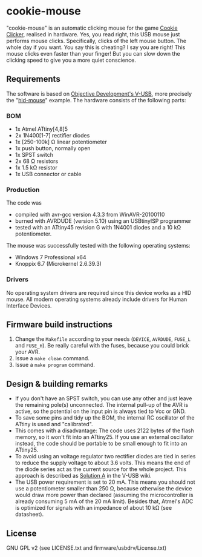 # cookie-mouse

"cookie-mouse" is an automatic clicking mouse for the game [Cookie Clicker](http://orteil.dashnet.org/cookieclicker/), realised in hardware. Yes, you read right, this USB mouse just performs mouse clicks. Specifically, clicks of the left mouse button. The whole day if you want. You say this is cheating? I say you are right! This mouse clicks even faster than your finger! But you can slow down the clicking speed to give you a more quiet conscience.

## Requirements

The software is based on [Objective Development's V-USB](https://www.obdev.at/products/vusb/index.html), more precisely the "[hid-mouse](https://github.com/obdev/v-usb/tree/master/examples/hid-mouse)" example. The hardware consists of the following parts:

### BOM

* 1x Atmel ATtiny[4,8]5
* 2x 1N400[1-7] rectifier diodes
* 1x [250-100k] Ω linear potentiometer
* 1x push button, normally open
* 1x SPST switch
* 2x 68 Ω resistors
* 1x 1.5 kΩ resistor
* 1x USB connector or cable

### Production
The code was

* compiled with avr-gcc version 4.3.3 from WinAVR-20100110
* burned with AVRDUDE (version 5.10) using an USBtinyISP programmer 
* tested with an ATtiny45 revision G with 1N4001 diodes and a 10 kΩ potentiometer.

The mouse was successfully tested with the following operating systems:

* Windows 7 Professional x64
* Knoppix 6.7 (Microkernel 2.6.39.3)

### Drivers
No operating system drivers are required since this device works as a HID mouse. All modern operating systems already include drivers for Human Interface Devices.

## Firmware build instructions
1. Change the `Makefile` according to your needs (`DEVICE`, `AVRDUDE`, `FUSE_L` and `FUSE_H`). Be really careful with the fuses, because you could brick your AVR.
2. Issue a `make clean` command.
3. Issue a `make program` command.

## Design & building remarks
* If you don't have an SPST switch, you can use any other and just leave the remaining pole(s) unconnected. The internal pull-up of the AVR is active, so the potential on the input pin is always tied to Vcc or GND.
* To save some pins and tidy up the BOM, the internal RC oscillator of the ATtiny is used and "calibrated".
* This comes with a disadvantage: The code uses 2122 bytes of the flash memory, so it won't fit into an ATtiny25. If you use an external oscillator instead, the code should be portable to be small enough to fit into an ATtiny25.
* To avoid using an voltage regulator two rectifier diodes are tied in series to reduce the supply voltage to about 3.6 volts. This means the end of the diode series act as the current source for the whole project. This approach is described as [Solution A](http://vusb.wikidot.com/hardware) in the V-USB wiki.
* The USB power requirement is set to 20 mA. This means you should not use a potentiometer smaller than 250 Ω, because otherwise the device would draw more power than declared (assuming the microcontroller is already consuming 5 mA of the 20 mA limit). Besides that, Atmel's ADC is optimized for signals with an impedance of about 10 kΩ (see datasheet).

## License
GNU GPL v2 (see LICENSE.txt and firmware/usbdrv/License.txt)